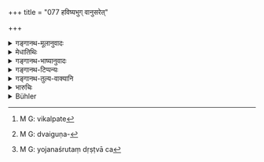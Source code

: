 +++
title = "077 हविष्यभुग् वानुसरेत्"

+++

<details><summary>गङ्गानथ-मूलानुवादः</summary>

Or, subsisting on ‘sacrificial food,’ he may walk along each stream of the Sarasvatī; or with food restrained, he may thrice recite the text of the Veda—(77)
</details>

<details><summary>मेधातिथिः</summary>

**हविष्यं** मुन्यन्नं नीवारादि ग्राम्यम् अप् पयोघृतादि । **प्रतिस्रोतः** स्रोतःस्रोतः प्रति यावन्ति सरस्वत्याः स्रोतांसि तावन्त्य् अनुसरेत् । **नियताहार** आहारनिवृत्तिं कृत्वा । **वेदसंहितां** समन्त्रब्राह्मणकाम् **त्रिर्** आवर्तेत । 

- एतेषां प्रायश्चित्तानाम् इयम् अत्र व्यवस्था । बुद्धिपूर्वेण ब्राह्मणमात्रवधे द्वादशवार्षिकं "लक्ष्यं शस्त्रभृताम्" (म्ध् ११.७२) अनेन विकल्प्यते[^१०५] । यद्य् अपि द्वादशवार्षिके न मरणान्तम्, तथापि दैवोपपत्तिपतिते  ऽन्तरामरणे सामिकृते प्रायश्चित्ते शुद्ध्यभावत् प्रत्यवायो न निवर्तते । द्वितीये तु तदानीम् एव निर्मुक्तपापः । शस्त्रहतो वा कदाचिन् न म्रियेत । अत एव आद्योपात्तप्रायश्चित्तम् इच्चया विकल्पेन दातव्यम् । 


[^१०५]:
     M G: vikalpate

- अग्नौ प्रवेसस् तु श्रोत्रियत्वादिगुणयुक्ते । तत्रापि सवनगुणे ऽग्नौ । सन्ति ब्रह्मघ्नस् त्रिरवस्थास् तस्यावसानं शस्त्रेण गात्राणां खण्डसो विदारणम् सवनगत इति पठन्ति । न च प्राणान्तिकेषु द्वैगुण्यसंभवः[^१०६] । न ह्य् एकस्मिन् जन्मनि द्विर् मरणोपपत्तिः । तत्तुल्यपीडानुभवात् तस्य द्वैगुण्यम् । न च द्वादशवार्षिकं द्विगुणं युक्तम् । को हि देवसमश् चतुर्विंशतिवर्षाणि प्रायश्चित्तं चरेत् । संवत्सरशेषे हि मृतस्य सर्वं निष्फलं स्यात् । 


[^१०६]:
     M G: dvaiguṇa-

- अश्वमेधयागस् तु त्रैवर्णिकानां सति संभवे पूर्वोक्तैर् विकल्प्यते । गोसवादयस् त्व् अबुद्धिपूर्वं महागुणवति हन्तरि स्युः । योजनशतं बुद्ध्या च[^१०७] ब्राह्मणजातीयमात्रवधे । एवम् उत्तरान्य् अपि । "त्रिवृताग्निष्टुता" (म्ध् ११.७३) इति समानाधिकरणे । एवं "स्वर्जिता गोसवेन" (म्ध् ११.७३) इति अभिजिद्विश्वजितौ द्वे प्रायश्चित्ते ॥ ११.७७ ॥


[^१०७]:
     M G: yojanaśrutaṃ dṛṣṭvā ca
</details>

<details><summary>गङ्गानथ-भाष्यानुवादः</summary>

‘*Sacrificial food*.’—Food fit for ascetics; such as *Nīvara* and other corns; also such village-produce as butter, milk and such things.

‘*Along each stream*.’—Of the Sarasvatī river there are several branch-streams; and along each one of these he should walk.

‘*With* *food restrained*’—desisting from food.

‘*Text* *of* *the Veda*’—consisting of the ‘mantra’ and ‘Brāhmaṇa’ portions. This he shall repeat thrice.

With regard to these Expiatory Rites, the following is the final conclusion:—(*A*) In the ease of one intentionally killing a common Brāhmaṇa, the ‘twelve-year-long penance’ is an alternative to ‘becoming the target, of armed men.’ The ‘twelve-year-old penance’ does not end in death; yet, if in the interval the man dies off by chance, the expiation would have been only half-done, and hence the purification not being complete, the guilt would not cease;—in the case of the other alternative, on the other hand, the man becomes freed from sin then and there; and it would be by sheer chance that the man, struck with arrows, would not die. Hence, in any particular case, the one or the other alternative expiation might be prescribed, in accordance with one’s wish.—(*B*) As regards ‘falling into Fire,’ this should be done only in cases where the individual Brāhmaṇa killed was endowed with Vedic learning and such other superior qualities; and this ‘falling’ should be in the sacrificial fire. They have a saying on this point.—‘For the Brāhmaṇa-slayer there are three conditions:—(1) dying, (2) cutting off of limbs with weapons, and (3) consignment to the

Sacrificial fire.’ There can be no duplication in the case of those penances that end in death; as, during a single life, no one can die twice. Hence, where such duplication is necessary, it should be secured by making the man suffer additional torture. In the case of the ‘Twelve-year Penance,’ no such duplication would be right; for what man is there who would he possessed of the energy of the gods, which would enable him to perform a rite for twenty-four years? Specially as, if at the end of a certain year, the man were to die off, the entire expiation would become frustrated.—(*C*) As regards the Horse-sacrifice (prescribed in 75), it is an optional alternative permissible for the three higher castes, only when it is possible for the person concerned to perform it—(d) As regards the ‘Gosava’ and other sacrifices (prescribed in 75), these would be admissible only in a case where the slaying is done unintentionally and the slayer happens to be a highly qualified person.—(*E*) ‘Walking eight hundred miles’ is admissible in a case where the killing is done intentionally and the person killed is a common Brāhmaṇa; and so on with the rest In 75, ‘*tṛvṛtā*’ (triple) is an epithet of ‘*Agniṣṭutā*.’ Similarly the ‘*Svarjit-gosava*’ and the ‘*Abhijit-Viśvajit*’ constitute two expiatory rites.—(77)
</details>

<details><summary>गङ्गानथ-टिप्पन्यः</summary>

This verse is quoted in *Mitākṣarā* (3.249), to the effect that the food
to be eaten should be ‘*haviṣya*’ only;—and in *Aparārka* (p. 1060),
which adds that ‘*niyatāhāra*’ means that the food should be either
small in quantity or of ‘*haviṣya*’ kind only;—the man becomes purified
by reciting the text of the Veda three times,—or by being restrained in
food and going along the Sarasvatī from its mouth upwards to its source.
</details>

<details><summary>गङ्गानथ-तुल्य-वाक्यानि</summary>

**(verses 11.72-86)**

See Comparative notes for [Verse
11.72].
</details>

<details><summary>भारुचिः</summary>

> **यजेत वाश्वमेधेन स्वर्जिता गोसवेन वा ।**  
> **अभिजिद्विश्वजिद्भ्यां वा त्रिवृत्ताग्निष्टुतापि वा ॥ ११.७३ ॥**  
> **जपन् वान्यतमं वेदं योजनानां शतं व्रजेत् ।**  
> **ब्रह्महत्यापनोदाय मितभुङ् नियतेन्द्रियः ॥ ११.७४ ॥**  
> **सर्वस्वं वा वेदविदे ब्राह्मणायोपपादयेत् ।**

अथ वा,

> **धनं वा जीवनायालं गृहं वा सपरिच्छदम् ॥ ११.७५ ॥**  
> **हविष्यभुग् वानुसरेत् प्रतिस्रोतः सरस्वतीम् ।**  
> **जपेद् वा नियताहरस् त्रिर् वै वेदस्य संहिताम्  ॥ ११.७६ ॥**

त्रयोदश ब्रह्महत्याप्रयश्चित्तानि सामर्थ्याद् यथाधिकारं चतुर्णाम् अपि वर्णानां विकल्पतो विज्ञेयानि । येन साक्षाद् अत्र विकल्पः श्रूयते वाशब्दास्रयः । असामर्थ्याद् अप्य् अयं समुच्चयासंभवे विकल्पः । स्वकाभिप्रायणस्य श्रुतिप्रतिषिद्धस्यापि प्रयस्चित्ताद् अन्यत्र सामर्थ्यम् । इदानीं द्वादसवार्षिअप्रायस्चित्तस्य गुणविध्यर्थम् आरभ्यते ॥ ११.७५–७६ ॥
</details>

<details><summary>Bühler</summary>

078	Or, subsisting on sacrificial food, he may walk against the stream along (the whole course of the river) Sarasvati; or, restricting his food (very much), he may mutter thrice the Samhita of a Veda.
</details>
